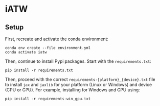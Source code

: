 # iATW

## Setup

First, recreate and activate the conda environment:

```
conda env create --file environment.yml
conda activate iatw
```

Then, continue to install Pypi packages. Start with the `requirements.txt`:

```
pip install -r requirements.txt
```

Then, proceed with the correct `requirements-{platform}_{device}.txt` file to install `jax` and `jaxlib` for your platform (Linux or Windows) and device (CPU or GPU).
For example, installing for Windows and GPU using:

```
pip install -r requirements-win_gpu.txt
```
